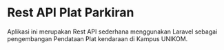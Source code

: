 # Rest API Plat Parkiran

Aplikasi ini merupakan Rest API sederhana menggunakan Laravel sebagai pengembangan Pendataan Plat kendaraan di Kampus UNIKOM.
